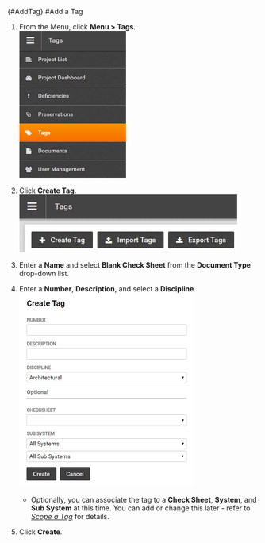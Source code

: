 {#AddTag}
#Add a Tag  
1. From the Menu, click **Menu > Tags**.  
![Menu > Documents](images\MTags.PNG)  

1. Click **Create Tag**.  
![Create Tag](images\CreateTag.png)  

1. Enter a **Name** and select **Blank Check Sheet** from the **Document Type** drop-down list.   

1.  Enter a **Number**, **Description**, and select a **Discipline**.   
![Add Document > Check Sheet Template](images\createtagdetail.png)   
    - Optionally, you can associate the tag to a **Check Sheet**, **System**, and **Sub System** at this time. You can add or change this later - refer to [*Scope a Tag*](#ScopeTag) for details.  
    
1. Click **Create**.
